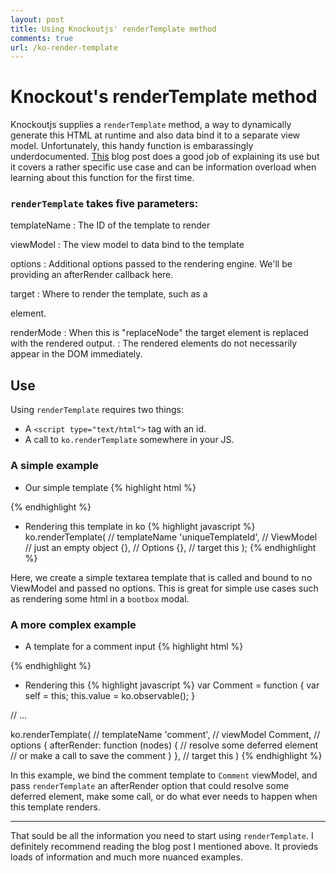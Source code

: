 ```yaml
---
layout: post
title: Using Knockoutjs' renderTemplate method
comments: true
url: /ko-render-template
---
```


# Knockout's renderTemplate method

Knockoutjs supplies a `renderTemplate` method, a way to dynamically generate this HTML at runtime and also data bind it to a separate view model. Unfortunately, this handy function is embarassingly underdocumented. [This](http://aboutcode.net/2012/11/15/twitter-bootstrap-modals-and-knockoutjs.html) blog post does a good job of explaining its use but it covers a rather specific use case and can be information overload when learning about this function for the first time.

### `renderTemplate` takes five parameters:

templateName
: The ID of the template to render

viewModel
: The view model to data bind to the template

options
: Additional options passed to the rendering engine. We'll be providing an afterRender callback here.

target
: Where to render the template, such as a <div> element.

renderMode
: When this is "replaceNode" the target element is replaced with the rendered output.
: The rendered elements do not necessarily appear in the DOM immediately.

## Use
Using `renderTemplate` requires two things:

* A `<script type="text/html">` tag with an id.
* A call to `ko.renderTemplate` somewhere in your JS.

### A simple example

* Our simple template
{% highlight html %}
<script type="text/html" id="uniqueTemplateId">
  <textarea data-bind="textInput: value" class="form-control">
</script>
{% endhighlight %}

* Rendering this template in ko
{% highlight javascript %}
ko.renderTemplate(
    // templateName
    'uniqueTemplateId',
    // ViewModel
    // just an empty object
    {},
    // Options
    {},
    // target
    this
);
{% endhighlight %}

Here, we create a simple textarea template that is called and bound to no ViewModel and passed no options. This is great for simple use cases such as rendering some html in a `bootbox` modal.

### A more complex example
* A template for a comment input
{% highlight html %}
<script type="text/html" id="comment">
<div class="input-group">
 <input class="form-control registration-editor-comment" type="text" data-bind="value: nextComment, valueUpdate: 'keyup'" />
  <span class="input-group-btn">
   <button class="btn btn primary" data-bind="click: $data.addComment,
   enable: $data.allowAddNext">
   Add
</script>
{% endhighlight %}

* Rendering this
{% highlight javascript %}
var Comment = function {
  var self = this;
  this.value = ko.observable();
}

// ...

ko.renderTemplate(
    // templateName
    'comment',
    // viewModel
    Comment,
    // options
    {
      afterRender: function (nodes) {
      // resolve some deferred element
      // or make a call to save the comment
      }
    },
    // target
    this
)
{% endhighlight %}

In this example, we bind the comment template to `Comment` viewModel, and pass `renderTemplate` an afterRender option that could resolve some deferred element, make some call, or do what ever needs to happen when this template renders.

---
That sould be all the information you need to start using `renderTemplate`. I definitely recommend reading the blog post I mentioned above. It provieds loads of information and much more nuanced examples.
